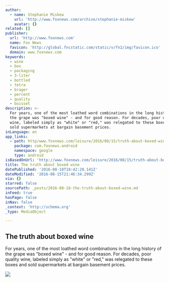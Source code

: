 ```yaml
---
author:
  - name: Stephanie Miskew
    url: 'http://www.foxnews.com/archive/stephanie-miskew'
    avatar: {}
related: []
publisher:
  url: 'http://www.foxnews.com'
  name: Fox News
  favicon: 'http://global.fncstatic.com/static/v/fn2/img/favicon.ico'
  domain: www.foxnews.com
keywords:
  - wine
  - box
  - packaging
  - 3-liter
  - bottled
  - tetra
  - brager
  - percent
  - quality
  - boisset
description: >-
  For years, one of the most loathed word combinations in the long history of
  the grape was "boxed wine" - and for good reason. For decades, poor quality
  wine, labeled simply as "white" or "red," was relegated to these boxes and
  sold supermarkets at bargain basement prices.
inLanguage: en
app_links:
  - path: http/www.foxnews.com/leisure/2016/08/15/truth-about-boxed-wine/
    package: com.foxnews.android
    namespace: google
    type: android
isBasedOnUrl: 'http://www.foxnews.com/leisure/2016/08/15/truth-about-boxed-wine/'
title: The truth about boxed wine
datePublished: '2016-08-18T18:42:20.141Z'
dateModified: '2016-08-15T21:46:34.299Z'
via: {}
starred: false
sourcePath: _posts/2016-08-18-the-truth-about-boxed-wine.md
inFeed: true
hasPage: false
inNav: false
_context: 'http://schema.org'
_type: MediaObject

---
```

<article style=""><h1>The truth about boxed wine</h1><p>For years, one of the most loathed word combinations in the long history of the grape was "boxed wine" - and for good reason. For decades, poor quality wine, labeled simply as "white" or "red," was relegated to these boxes and sold supermarkets at bargain basement prices.</p><img src="http://a57.foxnews.com/global.fncstatic.com/static/managed/img/0/0/ewrwer4354fdssdf45.jpg" /></article>